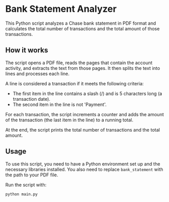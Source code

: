 # Bank Statement Analyzer

This Python script analyzes a Chase bank statement in PDF format and calculates the total number of transactions and the total amount of those transactions.

## How it works

The script opens a PDF file, reads the pages that contain the account activity, and extracts the text from those pages. It then splits the text into lines and processes each line.

A line is considered a transaction if it meets the following criteria:

-   The first item in the line contains a slash (/) and is 5 characters long (a transaction date).
-   The second item in the line is not 'Payment'.

For each transaction, the script increments a counter and adds the amount of the transaction (the last item in the line) to a running total.

At the end, the script prints the total number of transactions and the total amount.

## Usage

To use this script, you need to have a Python environment set up and the necessary libraries installed. You also need to replace `bank_statement` with the path to your PDF file.

Run the script with:

```bash
python main.py
```
